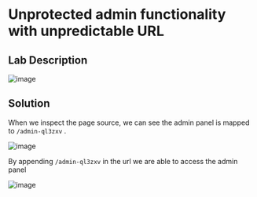 # Unprotected admin functionality with unpredictable URL

## Lab Description

![image](https://github.com/KVNuhman/Web-Security-Lab/assets/46161259/f9f806eb-f00b-4940-9c25-662a2d14a836)

## Solution

When we inspect the page source, we can see the admin panel is mapped to `/admin-ql3zxv` .

![image](https://github.com/KVNuhman/Web-Security-Lab/assets/46161259/17f08f57-ced6-44df-a62b-bd2fa8b4f7b8)

By appending `/admin-ql3zxv` in the url we are able to access the admin panel

![image](https://github.com/KVNuhman/Web-Security-Lab/assets/46161259/c69d0b08-70e4-4214-985a-cd8ef801f2bb)
